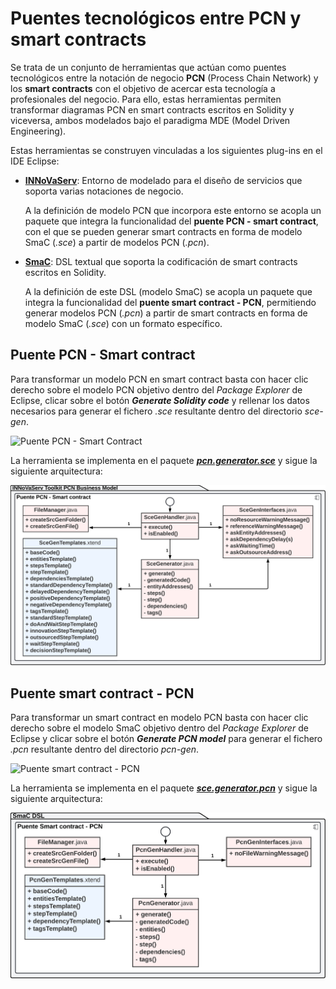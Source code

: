 # Puentes tecnológicos entre PCN y smart contracts

Se trata de un conjunto de herramientas que actúan como puentes tecnológicos entre la notación de negocio **PCN** (Process Chain Network) y los **smart contracts** con el objetivo de acercar esta tecnología a profesionales del negocio. Para ello, estas herramientas permiten transformar diagramas PCN en smart contracts escritos en Solidity y viceversa, ambos modelados bajo el paradigma MDE (Model Driven Engineering).

Estas herramientas se construyen vinculadas a los siguientes plug-ins en el IDE Eclipse:
* [**INNoVaServ**](https://github.com/franciscoperezb/innovaserv_toolkit): Entorno de modelado para el diseño de servicios que soporta varias notaciones de negocio.

  A la definición de modelo PCN que incorpora este entorno se acopla un paquete que integra la funcionalidad del **puente PCN - smart contract**, con el que se pueden generar smart contracts en forma de modelo SmaC (*.sce*) a partir de modelos PCN (*.pcn*).
  
* [**SmaC**](https://github.com/CommITURJC/SmaC): DSL textual que soporta la codificación de smart contracts escritos en Solidity.

  A la definición de este DSL (modelo SmaC) se acopla un paquete que integra la funcionalidad del **puente smart contract - PCN**, permitiendo generar modelos PCN (*.pcn*) a partir de smart contracts en forma de modelo SmaC (*.sce*) con un formato específico.

## Puente PCN - Smart contract

Para transformar un modelo PCN en smart contract basta con hacer clic derecho sobre el modelo PCN objetivo dentro del *Package Explorer* de Eclipse, clicar sobre el botón ***Generate Solidity code*** y rellenar los datos necesarios para generar el fichero *.sce* resultante dentro del directorio *sce-gen*.

![Puente PCN - Smart Contract](https://github.com/alv4rob/Puentes-SC2PCN/blob/main/Videos/PCN-SmartContract_Demo.gif)

La herramienta se implementa en el paquete [***pcn.generator.sce***](https://github.com/alv4rob/Puentes-SC2PCN/blob/main/Plugins/es.kybele.elastic.models.pcn/src/pcn/generator/sce/) y sigue la siguiente arquitectura:

![Arquitectura puente PCN - Smart Contract](https://github.com/alv4rob/Puentes-SC2PCN/blob/main/Images/PCN-SmartContract_Arch.png)

## Puente smart contract - PCN

Para transformar un smart contract en modelo PCN basta con hacer clic derecho sobre el modelo SmaC objetivo dentro del *Package Explorer* de Eclipse y clicar sobre el botón ***Generate PCN model*** para generar el fichero *.pcn* resultante dentro del directorio *pcn-gen*.

![Puente smart contract - PCN](https://github.com/alv4rob/Puentes-SC2PCN/blob/main/Videos/SmartContract-PCN_Demo.gif)

La herramienta se implementa en el paquete [***sce.generator.pcn***](https://github.com/alv4rob/Puentes-SC2PCN/blob/main/Plugins/org.xtext.ui/src/sce/generator/pcn/) y sigue la siguiente arquitectura:

![Arquitectura puente smart contract - PCN](https://github.com/alv4rob/Puentes-SC2PCN/blob/main/Images/SmartContract-PCN_Arch.png)
